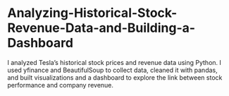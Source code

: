 # Analyzing-Historical-Stock-Revenue-Data-and-Building-a-Dashboard
I analyzed Tesla’s historical stock prices and revenue data using Python. I used yfinance and BeautifulSoup to collect data, cleaned it with pandas, and built visualizations and a dashboard to explore the link between stock performance and company revenue.
